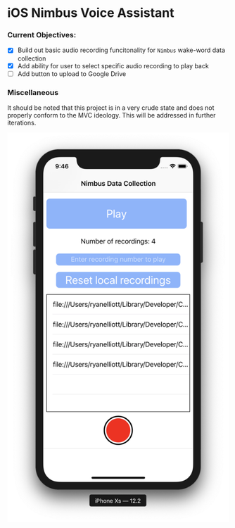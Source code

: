 # iOS Nimbus Voice Assistant

### Current Objectives:
- [x] Build out basic audio recording funcitonality for `Nimbus` wake-word data collection
- [x] Add ability for user to select specific audio recording to play back
- [ ] Add button to upload to Google Drive

### Miscellaneous
It should be noted that this project is in a very crude state and does not properly conform to the MVC ideology. This will be addressed in further iterations.

![](https://github.com/calpoly-csai/ios-voice-assistant/blob/master/Images/home.png)
